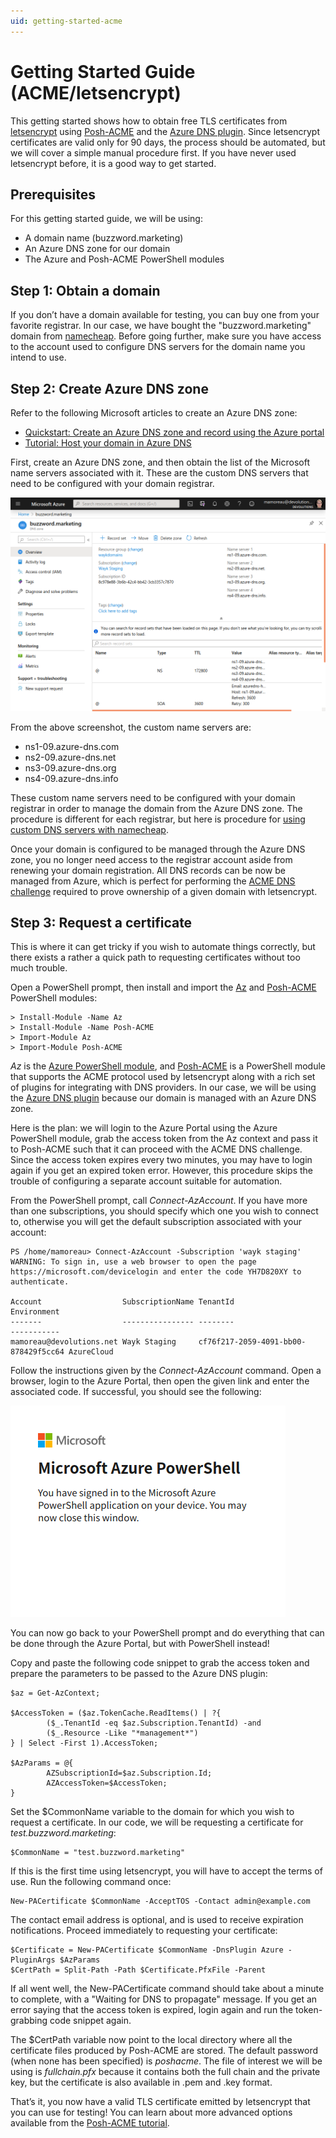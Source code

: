 ```yaml
---
uid: getting-started-acme
---
```


# Getting Started Guide (ACME/letsencrypt)

This getting started shows how to obtain free TLS certificates from [letsencrypt](https://letsencrypt.org/) using [Posh-ACME](https://github.com/rmbolger/Posh-ACME) and the [Azure DNS plugin](https://github.com/rmbolger/Posh-ACME/blob/master/Posh-ACME/DnsPlugins/Azure-Readme.md). Since letsencrypt certificates are valid only for 90 days, the process should be automated, but we will cover a simple manual procedure first. If you have never used letsencrypt before, it is a good way to get started.

## Prerequisites

For this getting started guide, we will be using:

-   A domain name (buzzword.marketing)
-   An Azure DNS zone for our domain
-   The Azure and Posh-ACME PowerShell modules

## Step 1: Obtain a domain

If you don’t have a domain available for testing, you can buy one from your favorite registrar. In our case, we have bought the "buzzword.marketing" domain from [namecheap](https://www.namecheap.com). Before going further, make sure you have access to the account used to configure DNS servers for the domain name you intend to use.

## Step 2: Create Azure DNS zone

Refer to the following Microsoft articles to create an Azure DNS zone:

-   [Quickstart: Create an Azure DNS zone and record using the Azure portal](https://docs.microsoft.com/en-us/azure/dns/dns-getstarted-portal)
-   [Tutorial: Host your domain in Azure DNS](https://docs.microsoft.com/en-us/azure/dns/dns-delegate-domain-azure-dns)

First, create an Azure DNS zone, and then obtain the list of the Microsoft name servers associated with it. These are the custom DNS servers that need to be configured with your domain registrar.

![buzzword.marketing DNS zone](../../images/dns_zone_buzzword.png)

From the above screenshot, the custom name servers are:

-   ns1-09.azure-dns.com
-   ns2-09.azure-dns.net
-   ns3-09.azure-dns.org
-   ns4-09.azure-dns.info

These custom name servers need to be configured with your domain registrar in order to manage the domain from the Azure DNS zone. The procedure is different for each registrar, but here is procedure for [using custom DNS servers with namecheap](https://www.namecheap.com/support/knowledgebase/article.aspx/9837/46/how-to-connect-a-domain-to-a-server-or-hosting#hostingwtrd).

Once your domain is configured to be managed through the Azure DNS zone, you no longer need access to the registrar account aside from renewing your domain registration. All DNS records can be now be managed from Azure, which is perfect for performing the [ACME DNS challenge](https://letsencrypt.org/docs/challenge-types) required to prove ownership of a given domain with letsencrypt.

## Step 3: Request a certificate

This is where it can get tricky if you wish to automate things correctly, but there exists a rather a quick path to requesting certificates without too much trouble.

Open a PowerShell prompt, then install and import the [Az](https://www.powershellgallery.com/packages/Az) and [Posh-ACME](https://www.powershellgallery.com/packages/Posh-ACME) PowerShell modules:

    > Install-Module -Name Az
    > Install-Module -Name Posh-ACME
    > Import-Module Az
    > Import-Module Posh-ACME

*Az* is the [Azure PowerShell module](https://docs.microsoft.com/en-us/powershell/azure/install-az-ps), and [Posh-ACME](https://github.com/rmbolger/Posh-ACME) is a PowerShell module that supports the ACME protocol used by letsencrypt along with a rich set of plugins for integrating with DNS providers. In our case, we will be using the [Azure DNS plugin](https://github.com/rmbolger/Posh-ACME/blob/master/Posh-ACME/DnsPlugins/Azure-Readme.md) because our domain is managed with an Azure DNS zone.

Here is the plan: we will login to the Azure Portal using the Azure PowerShell module, grab the access token from the Az context and pass it to Posh-ACME such that it can proceed with the ACME DNS challenge. Since the access token expires every two minutes, you may have to login again if you get an expired token error. However, this procedure skips the trouble of configuring a separate account suitable for automation.

From the PowerShell prompt, call *Connect-AzAccount*. If you have more than one subscriptions, you should specify which one you wish to connect to, otherwise you will get the default subscription associated with your account:

    PS /home/mamoreau> Connect-AzAccount -Subscription 'wayk staging'
    WARNING: To sign in, use a web browser to open the page https://microsoft.com/devicelogin and enter the code YH7D820XY to authenticate.

    Account                  SubscriptionName TenantId                             Environment
    -------                  ---------------- --------                             -----------
    mamoreau@devolutions.net Wayk Staging     cf76f217-2059-4091-bb00-878429f5cc64 AzureCloud

Follow the instructions given by the *Connect-AzAccount* command. Open a browser, login to the Azure Portal, then open the given link and enter the associated code. If successful, you should see the following:

![Azure PowerShell login success](../../images/azure_ps_login_success.png)

You can now go back to your PowerShell prompt and do everything that can be done through the Azure Portal, but with PowerShell instead!

Copy and paste the following code snippet to grab the access token and prepare the parameters to be passed to the Azure DNS plugin:

    $az = Get-AzContext;

    $AccessToken = ($az.TokenCache.ReadItems() | ?{
            ($_.TenantId -eq $az.Subscription.TenantId) -and
            ($_.Resource -Like "*management*")
    } | Select -First 1).AccessToken;

    $AzParams = @{
            AZSubscriptionId=$az.Subscription.Id;
            AZAccessToken=$AccessToken;
    }

Set the $CommonName variable to the domain for which you wish to request a certificate. In our code, we will be requesting a certificate for *test.buzzword.marketing*:

    $CommonName = "test.buzzword.marketing"

If this is the first time using letsencrypt, you will have to accept the terms of use. Run the following command once:

    New-PACertificate $CommonName -AcceptTOS -Contact admin@example.com

The contact email address is optional, and is used to receive expiration notifications. Proceed immediately to requesting your certificate:

    $Certificate = New-PACertificate $CommonName -DnsPlugin Azure -PluginArgs $AzParams
    $CertPath = Split-Path -Path $Certificate.PfxFile -Parent

If all went well, the New-PACertificate command should take about a minute to complete, with a "Waiting for DNS to propagate" message. If you get an error saying that the access token is expired, login again and run the token-grabbing code snippet again.

The $CertPath variable now point to the local directory where all the certificate files produced by Posh-ACME are stored. The default password (when none has been specified) is *poshacme*. The file of interest we will be using is *fullchain.pfx* because it contains both the full chain and the private key, but the certificate is also available in .pem and .key format.

That’s it, you now have a valid TLS certificate emitted by letsencrypt that you can use for testing! You can learn about more advanced options available from the [Posh-ACME tutorial](https://github.com/rmbolger/Posh-ACME/blob/master/Tutorial.md).
